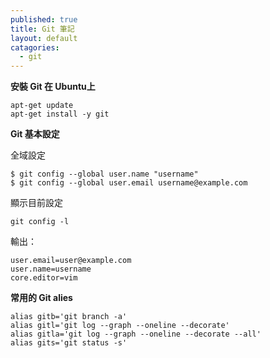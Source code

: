 ```yaml
---
published: true
title: Git 筆記
layout: default
catagories:
  - git
---
```


**安裝 Git 在 Ubuntu上**

```
apt-get update
apt-get install -y git
```
**Git 基本設定**

全域設定

```
$ git config --global user.name "username"
$ git config --global user.email username@example.com
```

顯示目前設定

```
git config -l
```

輸出：

```
user.email=user@example.com
user.name=username
core.editor=vim
```

**常用的 Git alies**

```
alias gitb='git branch -a'
alias gitl='git log --graph --oneline --decorate'
alias gitla='git log --graph --oneline --decorate --all'
alias gits='git status -s'
```



